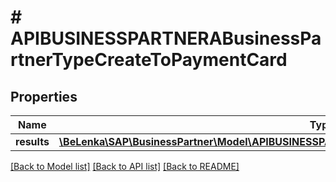 # # APIBUSINESSPARTNERABusinessPartnerTypeCreateToPaymentCard

## Properties

Name | Type | Description | Notes
------------ | ------------- | ------------- | -------------
**results** | [**\BeLenka\SAP\BusinessPartner\Model\APIBUSINESSPARTNERABusinessPartnerPaymentCardTypeCreate[]**](APIBUSINESSPARTNERABusinessPartnerPaymentCardTypeCreate.md) |  | [optional]

[[Back to Model list]](../../README.md#models) [[Back to API list]](../../README.md#endpoints) [[Back to README]](../../README.md)
